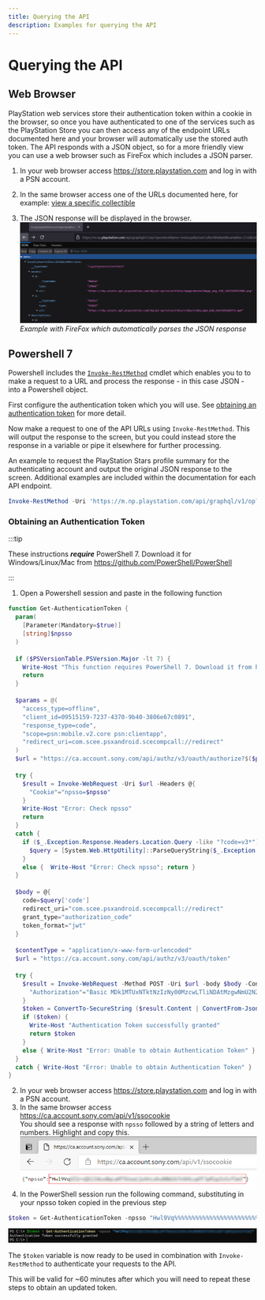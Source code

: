 ```yaml
---
title: Querying the API
description: Examples for querying the API
---
```


# Querying the API

## Web Browser

PlayStation web services store their authentication token within a cookie in the browser, so once you have authenticated to one of the services such as the PlayStation Store you can then access any of the endpoint URLs documented here and your browser will automatically use the stored auth token. The API responds with a JSON object, so for a more friendly view you can use a web browser such as FireFox which includes a JSON parser.

1. In your web browser access https://store.playstation.com and log in with a PSN account.

2. In the same browser access one of the URLs documented here, for example: [view a specific collectible](https://m.np.playstation.com/api/graphql/v1/op?operationName=metLoyaltyUserCollectibleById&variables={%22collectibleId%22:%2288d25cfa-26ad-572a-9335-a32b9bcabe13%22,%22accountId%22:%22me%22}&extensions={%22persistedQuery%22:{%22version%22:1,%22sha256Hash%22:%2286ecd802c228fbae4b7482d7272932ad18f56516dbf28ede9fdbe1554b796549%22}})

3. The JSON response will be displayed in the browser.
![browser example](img/2022-10-05-18-54-54.png)
_Example with FireFox which automatically parses the JSON response_

## Powershell 7

Powershell includes the [`Invoke-RestMethod`](https://docs.microsoft.com/en-us/powershell/module/microsoft.powershell.utility/invoke-restmethod?view=powershell-7.1) cmdlet which enables you to to make a request to a URL and process the response - in this case JSON - into a Powershell object.

First configure the authentication token which you will use. See [obtaining an authentication token](#obtaining-an-authentication-token) for more detail.

Now make a request to one of the API URLs using `Invoke-RestMethod`. This will output the response to the screen, but you could instead store the response in a variable or pipe it elsewhere for further processing.

An example to request the PlayStation Stars profile summary for the authenticating account and output the original JSON response to the screen. Additional examples are included within the documentation for each API endpoint.

```powershell
Invoke-RestMethod -Uri 'https://m.np.playstation.com/api/graphql/v1/op?operationName=metGetAccount&variables={"accountId":"me"}&extensions={"persistedQuery":{"version":1,"sha256Hash":"743c32289cdd6fbdead3b34ea80b48d63f8ddab34581469c4dda4ea412e6cf6b"}}' -Authentication Bearer -Token $token | ConvertTo-Json -Depth 5
```

### Obtaining an Authentication Token

:::tip

These instructions _**require**_ PowerShell 7. Download it for Windows/Linux/Mac from https://github.com/PowerShell/PowerShell

:::

1. Open a Powershell session and paste in the following function

```powershell
function Get-AuthenticationToken {
  param(
    [Parameter(Mandatory=$true)]
    [string]$npsso
  )

  if ($PSVersionTable.PSVersion.Major -lt 7) {
    Write-Host "This function requires PowerShell 7. Download it from https://github.com/PowerShell/PowerShell"
    return
  }

  $params = @(
    "access_type=offline",
    "client_id=09515159-7237-4370-9b40-3806e67c0891",
    "response_type=code",
    "scope=psn:mobile.v2.core psn:clientapp",
    "redirect_uri=com.scee.psxandroid.scecompcall://redirect"
  )
  $url = "https://ca.account.sony.com/api/authz/v3/oauth/authorize?$($params -join "&")"

  try {
    $result = Invoke-WebRequest -Uri $url -Headers @{
      "Cookie"="npsso=$npsso"
    }
    Write-Host "Error: Check npsso"
    return
  }
  catch {
    if ($_.Exception.Response.Headers.Location.Query -like "?code=v3*") {
      $query = [System.Web.HttpUtility]::ParseQueryString($_.Exception.Response.Headers.Location.Query)
    }
    else {  Write-Host "Error: Check npsso"; return }
  }

  $body = @{
    code=$query['code']
    redirect_uri="com.scee.psxandroid.scecompcall://redirect"
    grant_type="authorization_code"
    token_format="jwt"
  }

  $contentType = "application/x-www-form-urlencoded"
  $url = "https://ca.account.sony.com/api/authz/v3/oauth/token"

  try {
    $result = Invoke-WebRequest -Method POST -Uri $url -body $body -ContentType $ContentType -Headers @{
      "Authorization"="Basic MDk1MTUxNTktNzIzNy00MzcwLTliNDAtMzgwNmU2N2MwODkxOnVjUGprYTV0bnRCMktxc1A="
    }
    $token = ConvertTo-SecureString ($result.Content | ConvertFrom-Json).access_token -AsPlainText
    if ($token) {
      Write-Host "Authentication Token successfully granted"
      return $token
    }
    else { Write-Host "Error: Unable to obtain Authentication Token" }
  }
  catch { Write-Host "Error: Unable to obtain Authentication Token" }
}
```

2. In your web browser access https://store.playstation.com and log in with a PSN account.
3. In the same browser access https://ca.account.sony.com/api/v1/ssocookie<br/>You should see a response with `npsso` followed by a string of letters and numbers. Highlight and copy this.
![ssocookie example](img/2021-03-20-15-33-08.png)
4. In the PowerShell session run the following command, substituting in your npsso token copied in the previous step
```powershell
$token = Get-AuthenticationToken -npsso "Hwl9Vq%%%%%%%%%%%%%%%%%%%%%%%%%%%%%%%%%%%%%%%%%%%%%%%%%%%%%%%%%%"
```
![get-authenticationtoken example](img/2021-03-20-15-41-57.png)

The `$token` variable is now ready to be used in combination with `Invoke-RestMethod` to authenticate your requests to the API.

This will be valid for ~60 minutes after which you will need to repeat these steps to obtain an updated token.